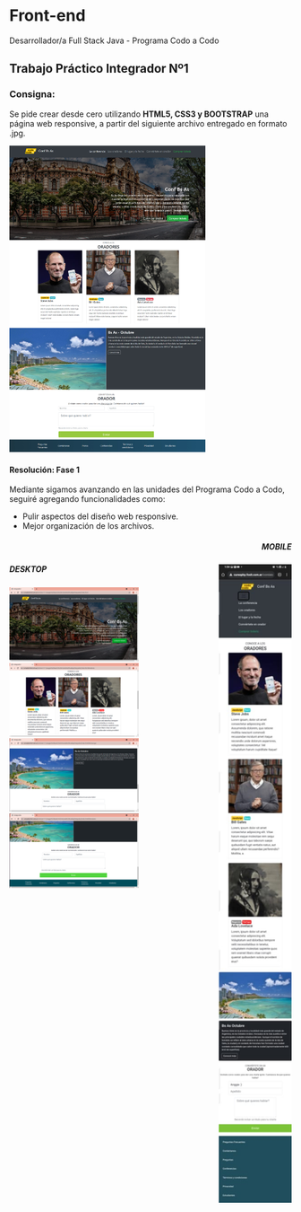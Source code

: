 # Front-end
Desarrollador/a Full Stack Java - Programa Codo a Codo


<h2> Trabajo Práctico Integrador Nº1 </h2>

<h3><b>Consigna:</b></h3>

Se pide crear desde cero utilizando <b>HTML5, CSS3 y BOOTSTRAP</b> una página web responsive,
a partir del siguiente archivo entregado en formato .jpg.

<img src="screenshots/final_front_2021.jpg" width=350px>

<h4>Resolución: Fase 1 </h4>

Mediante sigamos avanzando en las unidades del Programa Codo a Codo, seguiré agregando funcionalidades como:
- Pulir aspectos del diseño web responsive.
- Mejor organización de los archivos.


<div type>
<h5 align="right">MOBILE</h5>
<img align="right" src="screenshots/Screen-celular.jpg" width=130px>


<h5>DESKTOP</h5>
<img src="screenshots/screen1.png" width=231px>
<img src="screenshots/screen2.png" width=231px>
<img src="screenshots/screen3.png" width=231px>
<img src="screenshots/screen4.png" width=231px>
</div>
